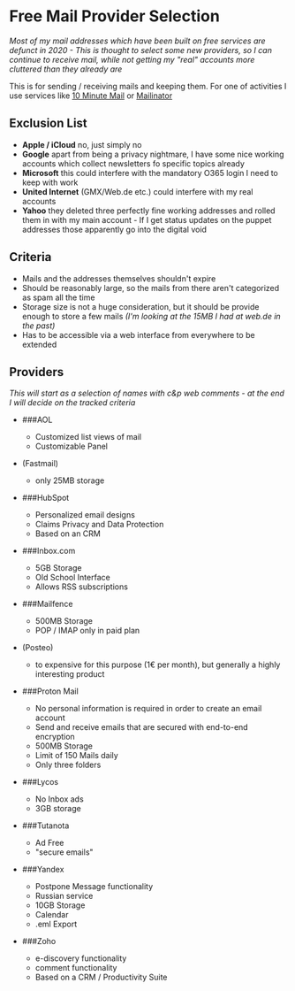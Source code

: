 # Free Mail Provider Selection

*Most of my mail addresses which have been built on free services are defunct in 2020 - This is thought to select some new providers, so I can continue to receive mail, while not getting my "real" accounts more cluttered than they already are*

This is for sending / receiving mails and keeping them. For one of activities I use services like [10 Minute Mail](https://10minemail.com/de/) or  [Mailinator](https://www.mailinator.com/v3/#/#inboxpane)

## Exclusion List

- **Apple / iCloud** no, just simply no
- **Google** apart from being a privacy nightmare,  I have some nice working accounts which collect newsletters fo specific topics already
-  **Microsoft** this could interfere with the mandatory O365  login I need to keep with work
-   **United Internet** (GMX/Web.de etc.) could interfere with my real accounts 
-   **Yahoo** they deleted three perfectly fine working addresses and rolled them in with my main account - If I get status updates on the puppet addresses those apparently go into the digital void

## Criteria

- Mails and the addresses themselves shouldn't expire
- Should be reasonably large, so the mails  from there aren't categorized as spam all the time 
- Storage size is not a huge consideration, but it should be provide enough to store a few mails *(I'm looking at the  15MB I had at web.de in the past)*
- Has to be accessible via a web interface from everywhere
            to be extended

## Providers
*This will start as a selection of names with c&p web comments - at the end I will decide on the tracked criteria*

- ###AOL
    - Customized list views of mail
    - Customizable Panel

- (Fastmail)
    - only 25MB storage

- ###HubSpot
    - Personalized email designs
    - Claims Privacy and Data Protection
    - Based on an CRM

- ###Inbox.com
    - 5GB Storage
    - Old School Interface
    - Allows RSS subscriptions

- ###Mailfence
    - 500MB Storage
    -  POP / IMAP only in paid plan

- (Posteo)
    - to expensive for this purpose (1€ per month), but generally a highly interesting product

- ###Proton Mail
    - No personal information is required in order to create an email account
    - Send and receive emails that are secured with end-to-end encryption
    - 500MB Storage
    - Limit of 150 Mails daily
    - Only three folders

- ###Lycos
    - No Inbox ads
    - 3GB storage

- ###Tutanota
    - Ad Free
    - "secure emails"
    
- ###Yandex
    - Postpone Message functionality
    - Russian service
    - 10GB Storage
    - Calendar
    - .eml Export

- ###Zoho
    - e-discovery functionality
    - comment functionality
    - Based on a CRM / Productivity Suite